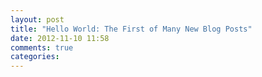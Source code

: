 ```yaml
---
layout: post
title: "Hello World: The First of Many New Blog Posts"
date: 2012-11-10 11:58
comments: true
categories: 
---
```

